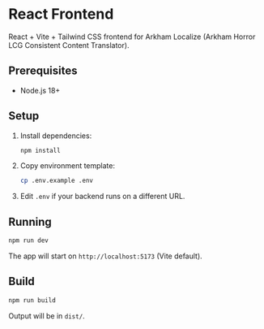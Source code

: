 # React Frontend

React + Vite + Tailwind CSS frontend for Arkham Localize (Arkham Horror LCG Consistent Content Translator).

## Prerequisites

- Node.js 18+

## Setup

1. Install dependencies:
   ```bash
   npm install
   ```

2. Copy environment template:
   ```bash
   cp .env.example .env
   ```

3. Edit `.env` if your backend runs on a different URL.

## Running

```bash
npm run dev
```

The app will start on `http://localhost:5173` (Vite default).

## Build

```bash
npm run build
```

Output will be in `dist/`.


